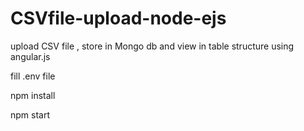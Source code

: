 # CSVfile-upload-node-ejs
upload CSV file , store in Mongo db and view in table structure using angular.js 

fill .env file

npm install

npm start
